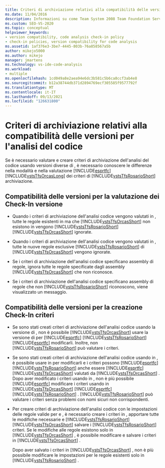 ```yaml
---
title: Criteri di archiviazione relativi alla compatibilità delle versioni per l'analisi del codice
ms.date: 11/04/2016
description: Informazioni su come Team System 2008 Team Foundation Server e Team Foundation Server 2010 valutano Visual Studio criteri di archiviazione in modo diverso.
ms.custom: SEO-VS-2020
ms.topic: conceptual
helpviewer_keywords:
- version compatibility, code analysis check-in policy
- check-in policies, version compatibility for code analysis
ms.assetid: 1af376e3-3be7-4445-803b-76a858567a5b
author: mikejo5000
ms.author: mikejo
manager: jmartens
ms.technology: vs-ide-code-analysis
ms.workload:
- multiple
ms.openlocfilehash: 1cd049a8e2aea94e6dc3b581c5b6ca8ccf3ab4e8
ms.sourcegitcommit: b12a38744db371d2894769ecf305585f9577792f
ms.translationtype: MT
ms.contentlocale: it-IT
ms.lasthandoff: 09/13/2021
ms.locfileid: "126631800"
---
```

# <a name="version-compatibility-for-code-analysis-check-in-policies"></a>Criteri di archiviazione relativi alla compatibilità delle versioni per l'analisi del codice

Se è necessario valutare e creare criteri di archiviazione dell'analisi del codice usando versioni diverse di , è necessario conoscere le differenze nella modalità e nella valutazione [!INCLUDE[esprtfc](../code-quality/includes/esprtfc_md.md)] [!INCLUDE[vstsTfsOrcasLong](../code-quality/includes/vststfsorcaslong_md.md)] dei criteri di [!INCLUDE[vstsTfsRosarioShort](../code-quality/includes/vststfsrosarioshort_md.md)] archiviazione.

## <a name="version-compatibility-for-evaluating-check-in-policies"></a>Compatibilità delle versioni per la valutazione dei Check-In versione

- Quando i criteri di archiviazione dell'analisi codice vengono valutati in , tutte le regole esistenti in ma che [!INCLUDE[vstsTfsOrcasShort](../code-quality/includes/vststfsorcasshort_md.md)] non esistono in vengono [!INCLUDE[vstsTfsRosarioShort](../code-quality/includes/vststfsrosarioshort_md.md)] [!INCLUDE[vstsTfsOrcasShort](../code-quality/includes/vststfsorcasshort_md.md)] ignorate.

- Quando i criteri di archiviazione dell'analisi codice vengono valutati in , tutte le nuove regole esclusive [!INCLUDE[vstsTfsRosarioShort](../code-quality/includes/vststfsrosarioshort_md.md)] di [!INCLUDE[vstsTfsOrcasShort](../code-quality/includes/vststfsorcasshort_md.md)] vengono ignorate.

- Se i criteri di archiviazione dell'analisi codice specificano assembly di regole, ignora tutte le regole specificate dagli assembly [!INCLUDE[vstsTfsOrcasShort](../code-quality/includes/vststfsorcasshort_md.md)] che non riconosce.

- Se i criteri di archiviazione dell'analisi codice specificano assembly di regole che non [!INCLUDE[vstsTfsRosarioShort](../code-quality/includes/vststfsrosarioshort_md.md)] riconoscono, viene visualizzato un messaggio.

## <a name="version-compatibility-for-authoring-check-in-policies"></a>Compatibilità delle versioni per la creazione Check-In criteri

- Se sono stati creati criteri di archiviazione dell'analisi codice usando la versione di , non è possibile [!INCLUDE[vstsTfsOrcasShort](../code-quality/includes/vststfsorcasshort_md.md)] usare la versione di per [!INCLUDE[esprtfc](../code-quality/includes/esprtfc_md.md)] [!INCLUDE[vstsTfsRosarioShort](../code-quality/includes/vststfsrosarioshort_md.md)] [!INCLUDE[esprtfc](../code-quality/includes/esprtfc_md.md)] modificarli. Inoltre, non [!INCLUDE[vstsTfsRosarioShort](../code-quality/includes/vststfsrosarioshort_md.md)] può valutare i criteri.

- Se sono stati creati criteri di archiviazione dell'analisi codice usando in , è possibile usare in per modificarli e i criteri possono [!INCLUDE[esprtfc](../code-quality/includes/esprtfc_md.md)] [!INCLUDE[vstsTfsRosarioShort](../code-quality/includes/vststfsrosarioshort_md.md)] anche essere [!INCLUDE[esprtfc](../code-quality/includes/esprtfc_md.md)] [!INCLUDE[vstsTfsOrcasShort](../code-quality/includes/vststfsorcasshort_md.md)] valutati da [!INCLUDE[vstsTfsOrcasShort](../code-quality/includes/vststfsorcasshort_md.md)] . Dopo aver modificato i criteri usando in , non è più possibile [!INCLUDE[esprtfc](../code-quality/includes/esprtfc_md.md)] modificare i criteri usando in [!INCLUDE[vstsTfsOrcasShort](../code-quality/includes/vststfsorcasshort_md.md)] [!INCLUDE[esprtfc](../code-quality/includes/esprtfc_md.md)] [!INCLUDE[vstsTfsRosarioShort](../code-quality/includes/vststfsrosarioshort_md.md)] . [!INCLUDE[vstsTfsRosarioShort](../code-quality/includes/vststfsrosarioshort_md.md)] può valutare i criteri senza problemi con nomi sicuri non corrispondenti.

- Per creare criteri di archiviazione dell'analisi codice con le impostazioni delle regole valide per e , è necessario creare i criteri in , apportare tutte le modifiche necessarie e [!INCLUDE[vstsTfsRosarioShort](../code-quality/includes/vststfsrosarioshort_md.md)] [!INCLUDE[vstsTfsOrcasShort](../code-quality/includes/vststfsorcasshort_md.md)] salvare i [!INCLUDE[vstsTfsRosarioShort](../code-quality/includes/vststfsrosarioshort_md.md)] criteri. Se le modifiche alle regole esistono solo in [!INCLUDE[vstsTfsOrcasShort](../code-quality/includes/vststfsorcasshort_md.md)] , è possibile modificare e salvare i criteri in [!INCLUDE[vstsTfsOrcasShort](../code-quality/includes/vststfsorcasshort_md.md)] .

   Dopo aver salvato i criteri in [!INCLUDE[vstsTfsOrcasShort](../code-quality/includes/vststfsorcasshort_md.md)] , non è più possibile modificare le impostazioni per le regole esistenti solo in [!INCLUDE[vstsTfsRosarioShort](../code-quality/includes/vststfsrosarioshort_md.md)] .
